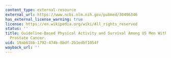 ```yaml
---
content_type: external-resource
external_url: https://www.ncbi.nlm.nih.gov/pubmed/30496346
has_external_license_warning: true
license: https://en.wikipedia.org/wiki/All_rights_reserved
status: ''
title: Guideline-Based Physical Activity and Survival Among US Men With Nonmetastatic
  Prostate Cancer.
uid: 19ab61bb-1792-474b-8bdf-2b1edbf1054f
wayback_url: ''
---
```

